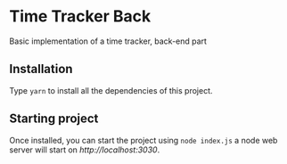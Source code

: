 # Time Tracker Back

Basic implementation of a time tracker, back-end part

## Installation

Type `yarn` to install all the dependencies of this project.

## Starting project

Once installed, you can start the project using `node index.js` a node web server will start on *http://localhost:3030*.